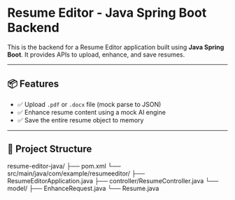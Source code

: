 # Resume Editor - Java Spring Boot Backend

This is the backend for a Resume Editor application built using **Java Spring Boot**. It provides APIs to upload, enhance, and save resumes.

---

## 📦 Features

- ✅ Upload `.pdf` or `.docx` file (mock parse to JSON)
- ✅ Enhance resume content using a mock AI engine
- ✅ Save the entire resume object to memory

---

## 📁 Project Structure

resume-editor-java/
├── pom.xml
└── src/main/java/com/example/resumeeditor/
├── ResumeEditorApplication.java
├── controller/ResumeController.java
└── model/
├── EnhanceRequest.java
└── Resume.java

